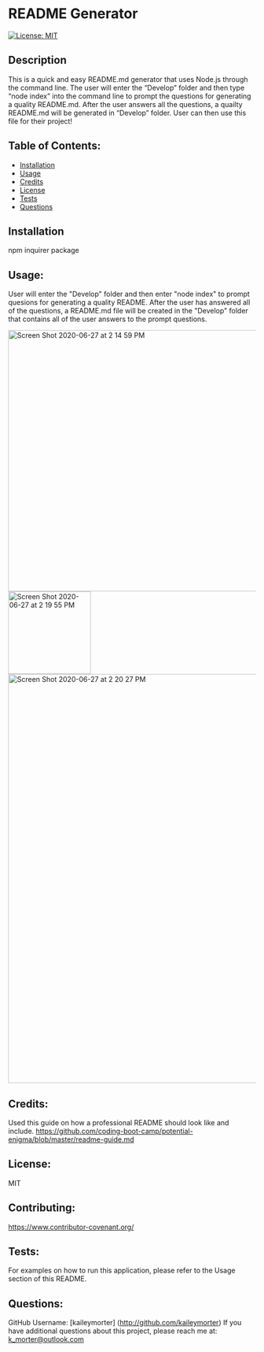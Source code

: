 # README Generator
  [![License: MIT](https://img.shields.io/badge/License-MIT-yellow.svg)](https://opensource.org/licenses/MIT)

  ## Description
  This is a quick and easy README.md generator that uses Node.js through the command line. The user will enter the “Develop” folder and then type “node index” into the command line to prompt the questions for generating a quality README.md. After the user answers all the questions, a quailty README.md will be generated in “Develop” folder. User can then use this file for their project!

  ## Table of Contents:
  * [Installation](#installation)
  * [Usage](#usage)
  * [Credits](#credits)
  * [License](#license)
  * [Tests](#tests)
  * [Questions](#questions)

  ## Installation
  npm inquirer package

  ## Usage:
  User will enter the "Develop" folder and then enter "node index" to prompt quesions for generating a quality README. After the user has answered all of the questions, a README.md file will be created in the "Develop" folder that contains all of the user answers to the prompt questions.
  
  <img width="531" alt="Screen Shot 2020-06-27 at 2 14 59 PM" src="https://user-images.githubusercontent.com/62969025/85931384-66033680-b881-11ea-8e24-bc2a7f747178.png">
  
  <img width="168" alt="Screen Shot 2020-06-27 at 2 19 55 PM" src="https://user-images.githubusercontent.com/62969025/85931385-6a2f5400-b881-11ea-91b2-2c1b67187072.png">
  
  <img width="831" alt="Screen Shot 2020-06-27 at 2 20 27 PM" src="https://user-images.githubusercontent.com/62969025/85931386-6bf91780-b881-11ea-929d-5720b9b05227.png">

  ## Credits:
  Used this guide on how a professional README should look like and include. https://github.com/coding-boot-camp/potential-enigma/blob/master/readme-guide.md

  ## License:
  MIT

  ## Contributing:
  https://www.contributor-covenant.org/

  ## Tests:
  For examples on how to run this application, please refer to the Usage section of this README.

  ## Questions:
  GitHub Username: [kaileymorter] (http://github.com/kaileymorter)
  If you have additional questions about this project, please reach me at: k_morter@outlook.com

